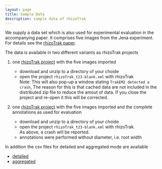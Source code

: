 ```yaml
---
layout: page
title: Sample Data
description: sample data of rhizoTrak
---
```


We supply a data set which is also used for experimental evaluation in the accompanying paper.
It comprises five images from the Jena experiment. For details see the [rhizoTrak paper](cite.html).

The data is available in two different variants as rhizoTrak projects
1. one [rhizoTrak project](../assets/exampleDataSet1/rhizoTrak_t23-blank.zip)  with the five images imported

   - download and unzip to a directory of your choide
   - open the project <code>rhizoTrak_t23-blank.xml</code> with rhizoTrak     
      Note: This will also pop-up  a window stating  <code>TrakEM2 detected a crash</code>,
	The reason for this is that cached data are not included in the distributed zip file
	to reduce the amout of data. 
	If you close the project and re-open it this will be corrected.
2. one [rhizoTrak project](../assets/exampleDataSet1/rhizoTrak_t23.zip) with the five images imported and the complete annotations
	as used for evaluation     

   - download and unzip to a directory of your choide
   - open the project <code>rhizoTrak_t23-blank.xml</code> with rhizoTrak.   
	As above, a crash will be reported.
   - annotations were performed without diameter, i.e. root width

In addition the csv files for detailed and aggregated mode are available
   - [detailed](../assets/exampleDataSet1/rhizoTrak_t23-detailed.csv)
   - [aggregated](../assets/exampleDataSet1/rhizoTrak_t23-aggregated.csv)
